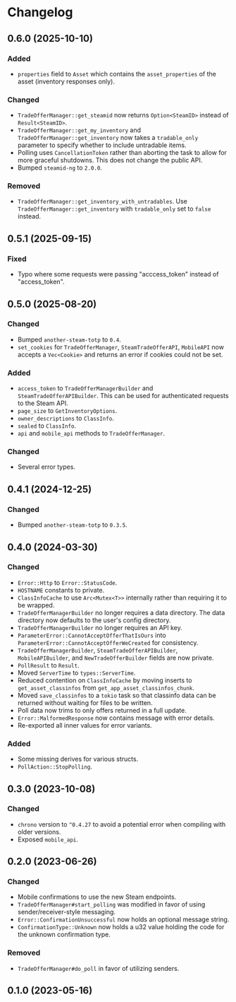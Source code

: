 # Changelog

## 0.6.0 (2025-10-10)

### Added
- `properties` field to `Asset` which contains the `asset_properties` of the asset (inventory responses only).

### Changed
- `TradeOfferManager::get_steamid` now returns `Option<SteamID>` instead of `Result<SteamID>`.
- `TradeOfferManager::get_my_inventory` and `TradeOfferManager::get_inventory` now takes a `tradable_only` parameter to specify whether to include untradable items.
- Polling uses `CancellationToken` rather than aborting the task to allow for more graceful shutdowns. This does not change the public API.
- Bumped `steamid-ng` to `2.0.0`.

### Removed
- `TradeOfferManager::get_inventory_with_untradables`. Use `TradeOfferManager::get_inventory` with `tradable_only` set to `false` instead.

## 0.5.1 (2025-09-15)

### Fixed
- Typo where some requests were passing "acccess_token" instead of "access_token".

## 0.5.0 (2025-08-20)

### Changed
- Bumped `another-steam-totp` to `0.4`.
- `set_cookies` for `TradeOfferManager`, `SteamTradeOfferAPI`, `MobileAPI` now accepts a `Vec<Cookie>` and returns an error if cookies could not be set.

### Added
- `access_token` to `TradeOfferManagerBuilder` and `SteamTradeOfferAPIBuilder`. This can be used for authenticated requests to the Steam API.
- `page_size` to `GetInventoryOptions`.
- `owner_descriptions` to `ClassInfo`.
- `sealed` to `ClassInfo`.
- `api` and `mobile_api` methods to `TradeOfferManager`.

### Changed
- Several error types.

## 0.4.1 (2024-12-25)

### Changed

- Bumped `another-steam-totp` to `0.3.5`.

## 0.4.0 (2024-03-30)

### Changed
- `Error::Http` to `Error::StatusCode`.
- `HOSTNAME` constants to private.
- `ClassInfoCache` to use `Arc<Mutex<T>>` internally rather than requiring it to be wrapped.
- `TradeOfferManagerBuilder` no longer requires a data directory. The data directory now defaults to the user's config directory.
- `TradeOfferManagerBuilder` no longer requires an API key.
- `ParameterError::CannotAcceptOfferThatIsOurs` into `ParameterError::CannotAcceptOfferWeCreated` for consistency.
- `TradeOfferManagerBuilder`, `SteamTradeOfferAPIBuilder`, `MobileAPIBuilder`, and `NewTradeOfferBuilder` fields are now private.
- `PollResult` to `Result`.
- Moved `ServerTime` to `types::ServerTime`.
- Reduced contention on `ClassInfoCache` by moving inserts to `get_asset_classinfos` from `get_app_asset_classinfos_chunk`.
- Moved `save_classinfos` to a `tokio` task so that classinfo data can be returned without waiting for files to be written.
- Poll data now trims to only offers returned in a full update.
- `Error::MalformedResponse` now contains message with error details.
- Re-exported all inner values for error variants.

### Added
- Some missing derives for various structs.
- `PollAction::StopPolling`.

## 0.3.0 (2023-10-08)

### Changed
- `chrono` version to `^0.4.27` to avoid a potential error when compiling with older versions.
- Exposed `mobile_api`.

## 0.2.0 (2023-06-26)

### Changed
- Mobile confirmations to use the new Steam endpoints.
- `TradeOfferManager#start_polling` was modified in favor of using sender/receiver-style messaging.
- `Error::ConfirmationUnsuccessful` now holds an optional message string.
- `ConfirmationType::Unknown` now holds a u32 value holding the code for the unknown confirmation type.

### Removed
- `TradeOfferManager#do_poll` in favor of utilizing senders.

## 0.1.0 (2023-05-16)